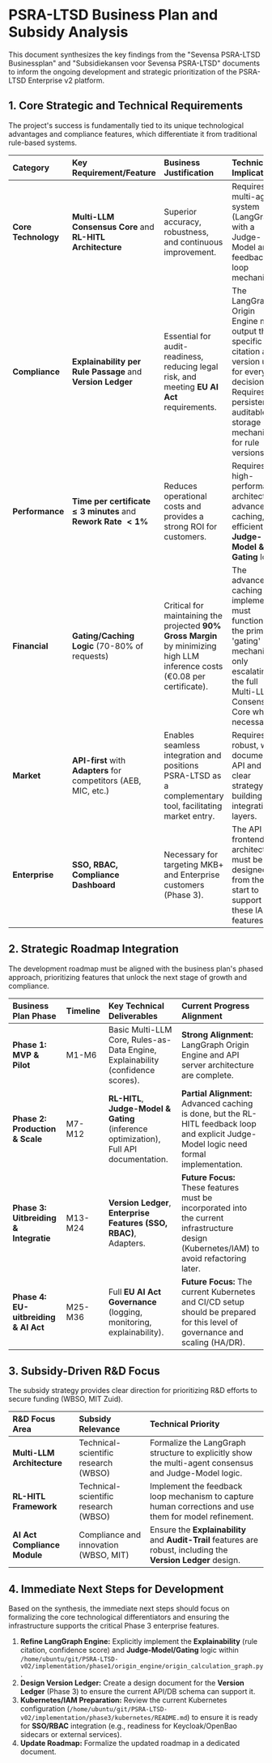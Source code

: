 # PSRA-LTSD Business Plan and Subsidy Analysis

This document synthesizes the key findings from the "Sevensa PSRA-LTSD Businessplan" and "Subsidiekansen voor Sevensa PSRA-LTSD" documents to inform the ongoing development and strategic prioritization of the PSRA-LTSD Enterprise v2 platform.

## 1. Core Strategic and Technical Requirements

The project's success is fundamentally tied to its unique technological advantages and compliance features, which differentiate it from traditional rule-based systems.

| Category | Key Requirement/Feature | Business Justification | Technical Implication |
| :--- | :--- | :--- | :--- |
| **Core Technology** | **Multi-LLM Consensus Core** and **RL-HITL Architecture** | Superior accuracy, robustness, and continuous improvement. | Requires a multi-agent system (LangGraph) with a Judge-Model and a feedback loop mechanism. |
| **Compliance** | **Explainability per Rule Passage** and **Version Ledger** | Essential for audit-readiness, reducing legal risk, and meeting **EU AI Act** requirements. | The LangGraph Origin Engine must output the specific rule citation and version used for every decision. Requires a persistent, auditable storage mechanism for rule versions. |
| **Performance** | **Time per certificate $\le 3$ minutes** and **Rework Rate $< 1\%$** | Reduces operational costs and provides a strong ROI for customers. | Requires high-performance architecture, advanced caching, and efficient **Judge-Model & Gating** logic. |
| **Financial** | **Gating/Caching Logic** (70-80% of requests) | Critical for maintaining the projected **90% Gross Margin** by minimizing high LLM inference costs (€0.08 per certificate). | The advanced caching implemented must function as the primary 'gating' mechanism, only escalating to the full Multi-LLM Consensus Core when necessary. |
| **Market** | **API-first** with **Adapters** for competitors (AEB, MIC, etc.) | Enables seamless integration and positions PSRA-LTSD as a complementary tool, facilitating market entry. | Requires robust, well-documented API and a clear strategy for building integration layers. |
| **Enterprise** | **SSO, RBAC, Compliance Dashboard** | Necessary for targeting MKB+ and Enterprise customers (Phase 3). | The API and frontend architecture must be designed from the start to support these IAM features. |

## 2. Strategic Roadmap Integration

The development roadmap must be aligned with the business plan's phased approach, prioritizing features that unlock the next stage of growth and compliance.

| Business Plan Phase | Timeline | Key Technical Deliverables | Current Progress Alignment |
| :--- | :--- | :--- | :--- |
| **Phase 1: MVP & Pilot** | M1-M6 | Basic Multi-LLM Core, Rules-as-Data Engine, Explainability (confidence scores). | **Strong Alignment:** LangGraph Origin Engine and API server architecture are complete. |
| **Phase 2: Production & Scale** | M7-M12 | **RL-HITL**, **Judge-Model & Gating** (inference optimization), Full API documentation. | **Partial Alignment:** Advanced caching is done, but the RL-HITL feedback loop and explicit Judge-Model logic need formal implementation. |
| **Phase 3: Uitbreiding & Integratie** | M13-M24 | **Version Ledger**, **Enterprise Features (SSO, RBAC)**, Adapters. | **Future Focus:** These features must be incorporated into the current infrastructure design (Kubernetes/IAM) to avoid refactoring later. |
| **Phase 4: EU-uitbreiding & AI Act** | M25-M36 | Full **EU AI Act Governance** (logging, monitoring, explainability). | **Future Focus:** The current Kubernetes and CI/CD setup should be prepared for this level of governance and scaling (HA/DR). |

## 3. Subsidy-Driven R&D Focus

The subsidy strategy provides clear direction for prioritizing R&D efforts to secure funding (WBSO, MIT Zuid).

| R&D Focus Area | Subsidy Relevance | Technical Priority |
| :--- | :--- | :--- |
| **Multi-LLM Architecture** | Technical-scientific research (WBSO) | Formalize the LangGraph structure to explicitly show the multi-agent consensus and Judge-Model logic. |
| **RL-HITL Framework** | Technical-scientific research (WBSO) | Implement the feedback loop mechanism to capture human corrections and use them for model refinement. |
| **AI Act Compliance Module** | Compliance and innovation (WBSO, MIT) | Ensure the **Explainability** and **Audit-Trail** features are robust, including the **Version Ledger** design. |

## 4. Immediate Next Steps for Development

Based on the synthesis, the immediate next steps should focus on formalizing the core technological differentiators and ensuring the infrastructure supports the critical Phase 3 enterprise features.

1.  **Refine LangGraph Engine:** Explicitly implement the **Explainability** (rule citation, confidence score) and **Judge-Model/Gating** logic within `/home/ubuntu/git/PSRA-LTSD-v02/implementation/phase1/origin_engine/origin_calculation_graph.py`.
2.  **Design Version Ledger:** Create a design document for the **Version Ledger** (Phase 3) to ensure the current API/DB schema can support it.
3.  **Kubernetes/IAM Preparation:** Review the current Kubernetes configuration (`/home/ubuntu/git/PSRA-LTSD-v02/implementation/phase3/kubernetes/README.md`) to ensure it is ready for **SSO/RBAC** integration (e.g., readiness for Keycloak/OpenBao sidecars or external services).
4.  **Update Roadmap:** Formalize the updated roadmap in a dedicated document.
